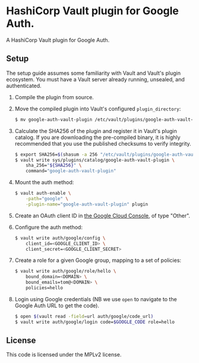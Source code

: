 # HashiCorp Vault plugin for Google Auth.

A HashiCorp Vault plugin for Google Auth.

## Setup

The setup guide assumes some familiarity with Vault and Vault's plugin
ecosystem. You must have a Vault server already running, unsealed, and
authenticated.

1. Compile the plugin from source.

2. Move the compiled plugin into Vault's configured `plugin_directory`:

   ```sh
   $ mv google-auth-vault-plugin /etc/vault/plugins/google-auth-vault-plugin
   ```

1. Calculate the SHA256 of the plugin and register it in Vault's plugin catalog.
If you are downloading the pre-compiled binary, it is highly recommended that
you use the published checksums to verify integrity.

   ```sh
   $ export SHA256=$(shasum -a 256 "/etc/vault/plugins/google-auth-vault-plugin" | cut -d' ' -f1)
   $ vault write sys/plugins/catalog/google-auth-vault-plugin \
       sha_256="${SHA256}" \
       command="google-auth-vault-plugin"
   ```

1. Mount the auth method:

   ```sh
   $ vault auth-enable \
       -path="google" \
       -plugin-name="google-auth-vault-plugin" plugin
   ```

1. Create an OAuth client ID in [the Google Cloud Console](https://console.cloud.google.com/apis/credentials), of type "Other".

1. Configure the auth method:

   ```sh
   $ vault write auth/google/config \
       client_id=<GOOGLE_CLIENT_ID> \
       client_secret=<GOOGLE_CLIENT_SECRET>
   ```

1. Create a role for a given Google group, mapping to a set of policies:

   ```sh
   $ vault write auth/google/role/hello \
       bound_domain=<DOMAIN> \
       bound_emails=tom@<DOMAIN> \
       policies=hello
   ```

1. Login using Google credentials (NB we use `open` to navigate to the Google Auth URL to get the code).

   ```sh
   $ open $(vault read -field=url auth/google/code_url)
   $ vault write auth/google/login code=$GOOGLE_CODE role=hello
   ```

## License

This code is licensed under the MPLv2 license.
